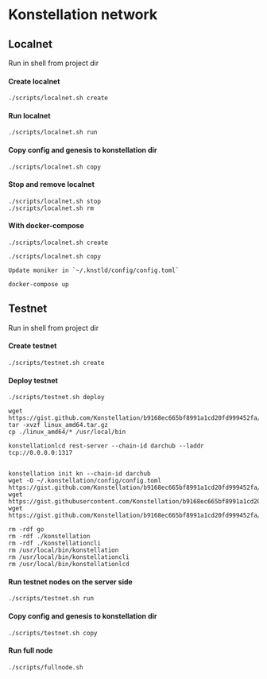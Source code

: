 # Konstellation network

## Localnet

Run in shell from project dir
#### Create localnet
```shell script
./scripts/localnet.sh create
```
#### Run localnet
```shell script
./scripts/localnet.sh run
```
#### Copy config and genesis to konstellation dir
```shell script
./scripts/localnet.sh copy
```

#### Stop and remove localnet
```shell script
./scripts/localnet.sh stop
./scripts/localnet.sh rm
```

#### With docker-compose
```shell script
./scripts/localnet.sh create

./scripts/localnet.sh copy

Update moniker in `~/.knstld/config/config.toml`

docker-compose up
```

## Testnet
Run in shell from project dir
#### Create testnet
```shell script
./scripts/testnet.sh create
```
#### Deploy testnet
```shell script
./scripts/testnet.sh deploy

wget https://gist.github.com/Konstellation/b9168ec665bf8991a1cd20fd999452fa/raw/2c53c4c2fa0d90e7a10a6b7f2b5e28c35bec73d2/linux_amd64.tar.gz
tar -xvzf linux_amd64.tar.gz
cp ./linux_amd64/* /usr/local/bin

konstellationlcd rest-server --chain-id darchub --laddr tcp://0.0.0.0:1317


konstellation init kn --chain-id darchub
wget -O ~/.konstellation/config/config.toml https://gist.github.com/Konstellation/b9168ec665bf8991a1cd20fd999452fa/raw/2c53c4c2fa0d90e7a10a6b7f2b5e28c35bec73d2/config.toml
wget https://gist.githubusercontent.com/Konstellation/b9168ec665bf8991a1cd20fd999452fa/raw/2c53c4c2fa0d90e7a10a6b7f2b5e28c35bec73d2/genesis.json
wget https://gist.github.com/Konstellation/b9168ec665bf8991a1cd20fd999452fa/raw/2c53c4c2fa0d90e7a10a6b7f2b5e28c35bec73d2/konstellation.toml

rm -rdf go
rm -rdf ./konstellation
rm -rdf ./konstellationcli
rm /usr/local/bin/konstellation
rm /usr/local/bin/konstellationcli
rm /usr/local/bin/konstellationlcd
```
#### Run testnet nodes on the server side
```shell script
./scripts/testnet.sh run
```
#### Copy config and genesis to konstellation dir
```shell script
./scripts/testnet.sh copy
```

#### Run full node
```shell script
./scripts/fullnode.sh
```
